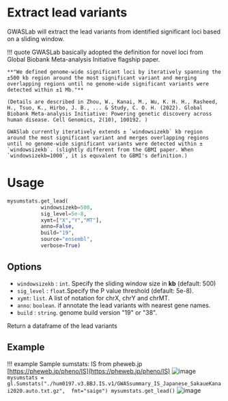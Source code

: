 # Extract lead variants

GWASLab will extract the lead variants from identified significant loci based on a sliding window.

!!! quote
    GWASLab basically adopted the definition for novel loci from Global Biobank Meta-analysis Initiative flagship paper. 
    
    **"We defined genome-wide significant loci by iteratively spanning the ±500 kb region around the most significant variant and merging overlapping regions until no genome-wide significant variants were detected within ±1 Mb."** 
    
    (Details are described in Zhou, W., Kanai, M., Wu, K. H. H., Rasheed, H., Tsuo, K., Hirbo, J. B., ... & Study, C. O. H. (2022). Global Biobank Meta-analysis Initiative: Powering genetic discovery across human disease. Cell Genomics, 2(10), 100192. )

    GWASlab currently iteratively extends ± `windowsizekb` kb region around the most significant variant and merges overlapping regions until no genome-wide significant variants were detected within ± `windowsizekb`. (slightly different from the GBMI paper. When `windowsizekb=1000`, it is equvalent to GBMI's definition.)

# Usage

```python
mysumstats.get_lead(
           windowsizekb=500,
           sig_level=5e-8,
           xymt=["X","Y","MT"],
           anno=False,
           build="19",
           source="ensembl",
           verbose=True)
```

## Options

- `windowsizekb` : `int`. Specify the sliding window size in **kb** (default: 500)
- `sig_level` : `float`.Specify the P value threshold (default: 5e-8).
- `xymt`: `list`. A list of notation for chrX, chrY and chrMT.
- `anno`: `boolean`. if annotate the lead variants with nearest gene names.
- `build` : `string`. genome build version "19" or "38".

Return a dataframe of the lead variants

## Example

!!! example
    Sample sumstats: IS from pheweb.jp [https://pheweb.jp/pheno/IS](https://pheweb.jp/pheno/IS)
    ![image](https://user-images.githubusercontent.com/40289485/196447159-f9b41510-feb6-4ec8-adeb-a8f4c3683061.png)
    ```
    mysumstats = gl.Sumstats("./hum0197.v3.BBJ.IS.v1/GWASsummary_IS_Japanese_SakaueKanai2020.auto.txt.gz",  fmt="saige")
    mysumstats.get_lead()
    ```
    ![image](https://user-images.githubusercontent.com/40289485/196446293-c8f9c2d3-82c3-4122-bddd-184b43f2950f.png)

